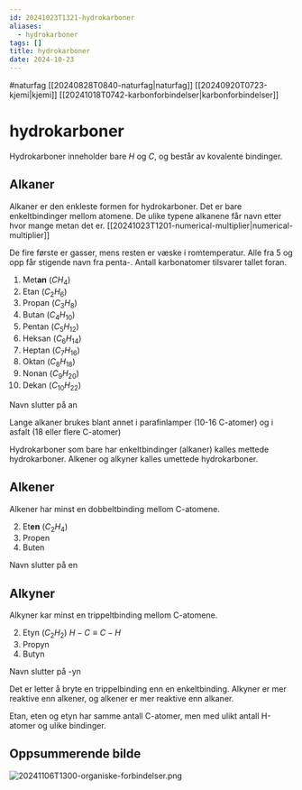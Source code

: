 ```yaml
---
id: 20241023T1321-hydrokarboner
aliases:
  - hydrokarboner
tags: []
title: hydrokarboner
date: 2024-10-23
---
```


#naturfag [[20240828T0840-naturfag|naturfag]] [[20240920T0723-kjemi|kjemi]] [[20241018T0742-karbonforbindelser|karbonforbindelser]]

# hydrokarboner

Hydrokarboner inneholder bare $H$ og $C$, og består av kovalente bindinger.

## Alkaner

Alkaner er den enkleste formen for hydrokarboner. Det er bare enkeltbindinger mellom atomene. De ulike typene alkanene får navn etter hvor mange metan det er.
[[20241023T1201-numerical-multiplier|numerical-multiplier]]

De fire første er gasser, mens resten er væske i romtemperatur. Alle fra 5 og opp får stigende navn fra penta-. Antall karbonatomer tilsvarer tallet foran.

1. Met**an** ($CH_4$)
2. Etan ($C_2H_6$)
3. Propan ($C_3H_8$)
4. Butan ($C_4H_10$)
5. Pentan ($C_5H_12$)
6. Heksan ($C_6H_14$)
7. Heptan ($C_7H_16$)
8. Oktan ($C_8H_18$)
9. Nonan ($C_9H_20$)
10. Dekan ($C_10H_22$)

Navn slutter på an

Lange alkaner brukes blant annet i parafinlamper (10-16 C-atomer) og i asfalt (18 eller flere C-atomer)

Hydrokarboner som bare har enkeltbindinger (alkaner) kalles mettede hydrokarboner. Alkener og alkyner kalles umettede hydrokarboner.

## Alkener

Alkener har minst en dobbeltbinding mellom C-atomene.

2. Et**en** ($C_2H_4$)
3. Propen
4. Buten

Navn slutter på en

## Alkyner

Alkyner kar minst en trippeltbinding mellom C-atomene.

2. Etyn ($C_2H_2$) $H - C \equiv C - H$
3. Propyn
4. Butyn

Navn slutter på -yn

Det er letter å bryte en trippelbinding enn en enkeltbinding. Alkyner er mer reaktive enn alkener, og alkener er mer reaktive enn alkaner.

Etan, eten og etyn har samme antall C-atomer, men med ulikt antall H-atomer og ulike bindinger.

## Oppsummerende bilde

![20241106T1300-organiske-forbindelser.png](Assets/20241106T1300-organiske-forbindelser.png)
